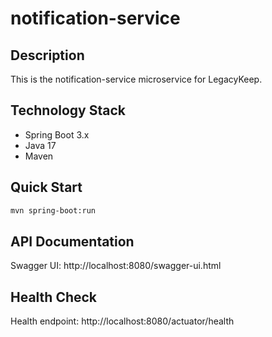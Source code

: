 # notification-service

## Description
This is the notification-service microservice for LegacyKeep.

## Technology Stack
- Spring Boot 3.x
- Java 17
- Maven

## Quick Start
```bash
mvn spring-boot:run
```

## API Documentation
Swagger UI: http://localhost:8080/swagger-ui.html

## Health Check
Health endpoint: http://localhost:8080/actuator/health
